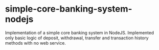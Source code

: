 # simple-core-banking-system-nodejs
Implementation of a simple core banking system in NodeJS.
Implemented only basic logic of deposit, withdrawal, transfer and transaction history methods with no web service.
